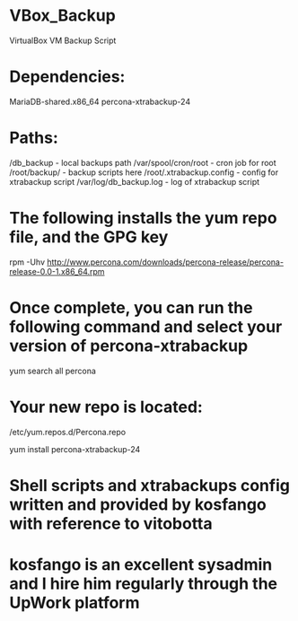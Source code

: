 # VBox_Backup
VirtualBox VM Backup Script

# Dependencies:
MariaDB-shared.x86_64
percona-xtrabackup-24

# Paths:
/db_backup - local backups path
/var/spool/cron/root - cron job for root
/root/backup/ - backup scripts here
/root/.xtrabackup.config - config for xtrabackup script
/var/log/db_backup.log - log of xtrabackup script
# The following installs the yum repo file, and the GPG key
rpm -Uhv http://www.percona.com/downloads/percona-release/percona-release-0.0-1.x86_64.rpm
# Once complete, you can run the following command and select your version of percona-xtrabackup
yum search all percona

# Your new repo is located:
/etc/yum.repos.d/Percona.repo

yum install percona-xtrabackup-24

# Shell scripts and xtrabackups config written and provided by kosfango with reference to vitobotta
# kosfango is an excellent sysadmin and I hire him regularly through the UpWork platform
